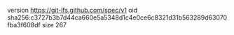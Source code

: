 version https://git-lfs.github.com/spec/v1
oid sha256:c3727b3b7d44ca660e5a5348d1c4e0ce6c8321d31b563289d63070fba3f608df
size 267
